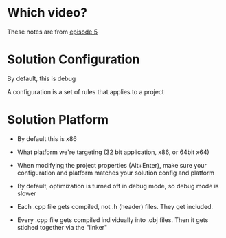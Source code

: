 # Which video?
These notes are from [episode 5](https://www.youtube.com/watch?v=SfGuIVzE_Os&list=PLlrATfBNZ98dudnM48yfGUldqGD0S4FFb&index=5&t=159s)

# Solution Configuration
By default, this is debug

A configuration is a set of rules that applies to a project


# Solution Platform
- By default this is x86
- What platform we're targeting (32 bit application, x86, or 64bit x64)
- When modifying the project properties (Alt+Enter), make sure your configuration and platform matches your solution config and platform
- By default, optimization is turned off in debug mode, so debug mode is slower

- Each .cpp file gets compiled, not .h (header) files. They get included.
- Every .cpp file gets compiled individually into .obj files. Then it gets stiched together via the "linker"